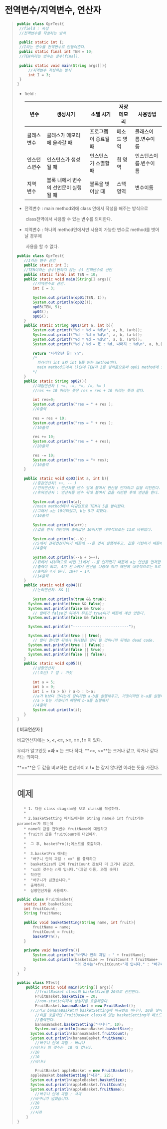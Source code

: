 # 전역변수/지역변수, 연산자

> ```java
> public class OprTest{
>  //field : 속성
>  //전역변수를 작성하는 방식
>  
>  public static int I;
>  //I라는 변수를 전역변수로 만들어준다.
>  public static final int TEN = 10;
>  //TEN이라는 변수는 상수(final).
>  
>  public static void main(String args[]){
>      //지역변수 작성하는 방식
>      int I = 3;
>  }
> }
> ```
>
> - field : 
>
>   | 변수         | 생성시기                              | 소멸 시기            | 저장 메모리 | 사용방법              |
>   | ------------ | ------------------------------------- | -------------------- | ----------- | --------------------- |
>   | 클래스변수   | 클래스가 메모리에 올라갈 때           | 프로그램이 종료될 때 | 메소드 영역 | 클래스이름.변수이름   |
>   | 인스턴스변수 | 인스턴스가 생성될 때                  | 인스턴스가 소멸할 때 | 힙 영역     | 인스턴스이름.변수이름 |
>   | 지역 변수    | 블록 내에서 변수의 선언문이 실행될 때 | 블록을 벗어날 때     | 스택 영역   | 변수이름              |
>
>   
>
> - 전역변수 : main method외에 class 안에서 작성을 해주는 방식으로
>
>   ​				class전역에서 사용할 수 있는 변수를 의미한다.
>
> - 지역변수 :  하나의 method안에서만 사용이 가능한 변수로 method를 벗어날 경우에
>
>   ​				사용을 할 수 없다.
>
>  
>
>  ```java
> public class OprTest{
>     //I라는 변수 선언
>     public static int I;
>     //TEN이라는 상수(변하지 않는 수) 전역변수로 선언
>     public static final int TEN = 10;	
>     public static void main(String[] args){
>         //지역변수로 선언.
>         int I = 3;
>         
>         System.out.println(op01(TEN, I));
>         System.out.println(op02());
>         op03(TEN, 5);
>         op04();
>         op05();
>     }
>     public static String op01(int a, int b){
>         System.out.printf("%d + %d = %d\n", a, b, (a+b));
>         System.out.printf("%d - %d = %d\n", a, b, (a-b));
>         System.out.printf("%d * %d = %d\n", a, b, (a*b));
>         System.out.printf("%d / %d = 몫 : %d, 나머지 : %d\n", a, b,(a/b),(a%b));
>         
>         return "사칙연산 끝! \n";
>         /*
>         	파라미터 int a와 int b를 받는 method이다.
>         	main method드에서 ()안에 TEN과 I를 넣어줌으로써 op01 method에 넘어왔다.
>         */
>     }
>     public static String op02(){
>         //대입연산자 ( +=, -=, *=, /=, %= )
>         //res += 10 이라는 뜻은 res = res + 10 이라는 뜻과 같다.
>         
>         int res=0;
>         System.out.println("res = " + res );
>         //0출력
>         
>         res = res + 10;
>         System.out.println("res = " + res );
>         //10출력
>         
>         res += 10;
>         System.out.println("res = " + res);
>         //20출력
>         
>         res -= 10;
>         System.out.println("res = "+ res);
>         //10출력
>     }
>     
>     public static void op03(int a, int b){
>         //증감연산자( ++, -- )
>         //전위연산자 : 연산자를 변수 앞에 붙여서 연산을 먼저하고 값을 리턴한다.
>         //후위연산자 : 연산자를 변수 뒤에 붙여서 값을 리턴한 후에 연산을 한다.
>         
>         System.out.println(a);
>         //main method에서 아규먼트로 TEN과 5를 받아왔다.
>         //그래서 a는 10이되었고, b는 5가 되었다.
>         //10출력
>         
>         System.out.println(a++);
>         //값을 먼저 리턴하여 출력값은 10이지만 내부적으로는 11로 바뀌었다.
>         
>         System.out.println(--b);
>         //5에서 전위연산자이기 때문에 --를 먼저 실행해주고, 값을 리턴하기 때문에
>         //4출력
>         
>         System.out.println(--a + b++);
>         //위에서 내부적으로 바뀐 11에서 --를 먼저했기 때문에 a는 연산을 먼저한 10이
>         //출력이 되고, 4가 된 b에서 연산을 나중에 하기 때문에 내부적으로는 5로 변했지만
>         //출력은 4가 된다. 10+4 = 14.
>         //14출력
>     }
>     public static void op04(){
>         //논리연산자. && ||
>         
>         System.out.println(true && true);
> 		System.out.println(true && false);
> 		System.out.println(false && true);
>         // 앞에가 false면 뒤에가 무조건 true이기 때문에 계산 안한다.
> 		System.out.println(false && false);
> 
> 		System.out.println("-------------------------");
> 
> 		System.out.println(true || true);
>         // 앞이 참이면 뒤에가 뭐가됐든 참이 될 것이니까 뒤에는 dead code.
> 		System.out.println(true || false);
> 		System.out.println(false || true);
> 		System.out.println(false || false);
>     }
>     public static void op05(){
>         //삼항연산자
>         //(조건) ? 참 : 거짓
>         
>         int a = 5;
>         int b = 9;
>         int i = (a > b) ? a-b : b-a;
>         //a가 b보다 크다는게 참이라면 a-b를 실행해주고, 거짓이라면 b-a를 실행해라.
>         //a > b는 거짓이기 때문에 b-a를 실행해서
>         //4출력
>         System.out.println(i);
>     }
> }
>  ```
>
> **[ 비교연산자 ]**
>
>  비교연산자에는 **>, <, <=, >=, ==, !=** 이 있다.
>
> 우리가 알고있듯 **>과 <** 는 크다 작다, **>=, <=**는 크거나 같고, 작거나 같다 라는 의미다.
>
> **==**은 두 값을 비교하는 연산자이고 **!=** 는 같지 않다면 이라는 뜻을 가진다.
>
>  
>
> ---------------
>
> # 예제
>
>
> 		 * 1. 다음 class diagram을 보고 class를 작성하자.
> 		 * 
> 		 * 2.basketSetting 메서드에서는 String name과 int fruit라는 parameter가 있는데
> 		 * name의 값을 전역변수 fruitName에 대입하고
> 		 * fruit의 값을 fruitCount에 대입하자.
> 		 * 
> 		 *  그 후, basketPrn();메스드를 호출하자.
> 		 *  
> 		 *  3.basketPrn 에서는
> 		 *  "바구니 안의 과일 : xx" 를 풀력하고
> 		 *  basketSize의 값이 fruitCount 값보다 더 크거나 같으면,
> 		 *  "xx의 갯수는 n개 입니다."(과일 이름, 과일 숫자)
> 		 *  작으면
> 		 *  "바구니가 넘쳤습니다."
> 		 *  출력하자.
> 		 *  삼항연산자를 사용하자.
>
>  ```java
> public class FruitBasket{
>     static int basketSize;
>     int fruitCount;
>     String fruitName;
>     
>     public void basketSetting(String name, int fruit){
>         fruitName = name;
>         fruitCount = fruit;
>         basketPrn();
>     }
>     
>     private void basketPrn(){
>         System.out.println("바구나 안의 과일 : " + fruitName);
>         System.out.println(basketSize >= fruitCount ? fruitName+
>                            "의 갯수는"+fruitCount+"개 입니다." : "바구니가 넘쳤습니다.");
>     }
> }
>  ```
>
> ```java
> public class MTest{
>     public static void main(String[] args){
>         //fruitBasket class의 basketSize를 20으로 선언한다.
>         FruitBasket.basketSize = 20;
>         //non-static이라서 생성자를 호출해준다.
>         FruitBasket.bananaBasket = new FruitBasket();
>  		//그리고 bananaBasket의 basketSetting에 아규먼트 바나나, 10을 넣어준다,
>         //이를 호출하면 FruitBasket class에 있는 basketSetting의 메소드가 실행되어
>         //출력된다.
>         bananaBasket.basketSetting("바나나", 10);
>         System.out.println(bananaBasket.basketSize);
> 		System.out.println(bananaBasket.fruitCount);
> 		System.out.println(bananaBasket.fruitName);
>         //바구니 안에 과일 : 바나나
> 		//바나나 의 갯수는  10 개 입니다. 
> 		//20
> 		//10
> 		//바나나
>         
>         FruitBasket appleBasket = new FruitBasket();
> 		appleBasket.basketSetting("사과", 22);
> 		System.out.println(appleBasket.basketSize);
> 		System.out.println(appleBasket.fruitCount);
> 		System.out.println(appleBasket.fruitName);
>         //바구니 안에 과일 : 사과
> 		//바구니가 넘쳤습니다.
> 		//20
> 		//22
> 		//사과
>     }
> }
> ```
>
> 
>
>  
>
>  
>
> 